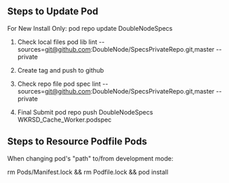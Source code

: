 Steps to Update Pod
-------------------
For New Install Only:
pod repo update DoubleNodeSpecs

1. Check local files
pod lib lint --sources=git@github.com:DoubleNode/SpecsPrivateRepo.git,master --private

2. Create tag and push to github

3. Check repo file
pod spec lint --sources=git@github.com:DoubleNode/SpecsPrivateRepo.git,master --private

4. Final Submit
pod repo push DoubleNodeSpecs WKRSD_Cache_Worker.podspec


Steps to Resource Podfile Pods
------------------------------
When changing pod's "path" to/from development mode:

rm Pods/Manifest.lock && rm Podfile.lock && pod install
